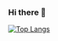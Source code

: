 ### Hi there 👋


[![Top Langs](https://github-readme-stats.vercel.app/api/top-langs/?username=simsekahmett)](https://github.com/anuraghazra/github-readme-stats)

<!--
**simsekahmett/simsekahmett** is a ✨ _special_ ✨ repository because its `README.md` (this file) appears on your GitHub profile.

Here are some ideas to get you started:

- 🔭 I’m currently working on ...
- 🌱 I’m currently learning ...
- 👯 I’m looking to collaborate on ...
- 🤔 I’m looking for help with ...
- 💬 Ask me about ...
- 📫 How to reach me: ...
- 😄 Pronouns: ...
- ⚡ Fun fact: ...
-->
